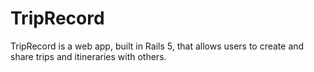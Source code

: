 # TripRecord

TripRecord is a web app, built in Rails 5, that allows users to create and share trips and itineraries with others.
